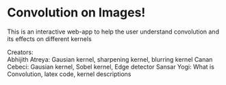 # Convolution on Images!

This is an interactive web-app to help the user understand convolution and its effects on different kernels 


Creators: <br />
Abhijith Atreya: Gausian kernel, sharpening kernel, blurring kernel
Canan Cebeci: Gausian kernel, Sobel kernel, Edge detector
Sansar Yogi: What is Convolution, latex code, kernel descriptions<br />